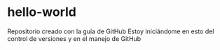 # hello-world
Repositorio creado con la guía de GitHub
Estoy iniciándome en esto del control de versiones y en el manejo de GitHub
